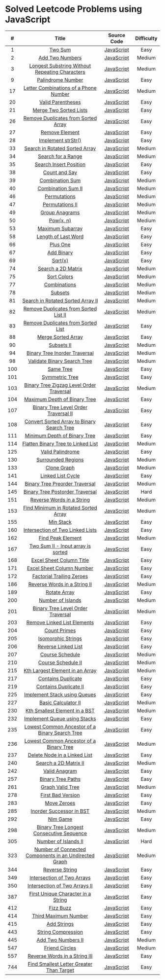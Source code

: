 # Solved Leetcode Problems using JavaScript

| # | Title | Source Code | Difficulty |
|:---:|:---:|:---:|:---:|
|1|[Two Sum](https://leetcode.com/problems/two-sum)|[JavaScript](https://github.com/zw301/coding-challenges/blob/master/leetcode/1.%20Two%20Sum.js)|Easy|
|2|[Add Two Numbers](https://leetcode.com/problems/add-two-numbers)|[JavaScript](https://github.com/zw301/coding-challenges/blob/master/leetcode/2.%20Add%20Two%20Numbers.js)|Medium|
|3|[Longest Substring Without Repeating Characters](https://leetcode.com/problems/longest-substring-without-repeating-characters)|[JavaScript](https://github.com/zw301/coding-challenges/blob/master/leetcode/3.%20Longest%20Substring%20Without%20Repeating%20Characters.js)|Medium|
|9|[Palindrome Number](https://leetcode.com/problems/palindrome-number)|[JavaScript](https://github.com/zw301/coding-challenges/blob/master/leetcode/9.%20Palindrome%20Number.js)|Easy|
|17|[Letter Combinations of a Phone Number](https://leetcode.com/problems/letter-combinations-of-a-phone-number)|[JavaScript](https://github.com/zw301/coding-challenges/blob/master/leetcode/17.%20Letter%20Combinations%20of%20a%20Phone%20Number.js)|Medium|
|20|[Valid Parentheses](https://leetcode.com/problems/valid-parentheses)|[JavaScript](https://github.com/zw301/coding-challenges/blob/master/leetcode/20.%20Valid%20Parentheses.js)|Easy|
|21|[Merge Two Sorted Lists](https://leetcode.com/problems/merge-two-sorted-lists)|[JavaScript](https://github.com/zw301/coding-challenges/blob/master/leetcode/21.%20Merge%20Two%20Sorted%20Lists.js)|Easy|
|26|[Remove Duplicates from Sorted Array](https://github.com/zw301/coding-challenges/blob/master/leetcode/26.%20Remove%20Duplicates%20from%20Sorted%20Array.js)|[JavaScript](https://leetcode.com/problems/remove-duplicates-from-sorted-array)|Easy|
|27|[Remove Element](https://leetcode.com/problems/remove-duplicates-from-sorted-list)|[JavaScript](https://github.com/zw301/coding-challenges/blob/master/leetcode/27.%20Remove%20Element.js)|Easy|
|28|[Implement strStr()](https://leetcode.com/problems/implement-strstr)|[JavaScript](https://github.com/zw301/coding-challenges/blob/master/leetcode/28.%20Implement%20strStr().js)|Easy|
|33|[Search in Rotated Sorted Array](https://leetcode.com/problems/search-in-rotated-sorted-array)|[JavaScript](https://github.com/zw301/coding-challenges/blob/master/leetcode/33.%20Search%20in%20Rotated%20Sorted%20Array.js)|Medium|
|34|[Search for a Range](https://leetcode.com/problems/search-for-a-range)|[JavaScript](https://github.com/zw301/coding-challenges/blob/master/leetcode/34.%20Search%20for%20a%20Range.js)|Medium|
|35|[Search Insert Position](https://leetcode.com/problems/search-insert-position)|[JavaScript](https://github.com/zw301/coding-challenges/blob/master/leetcode/35.%20Search%20Insert%20Position.js)|Easy|
|38|[Count and Say](https://leetcode.com/problems/count-and-say)|[JavaScript](https://github.com/zw301/coding-challenges/blob/master/leetcode/38.%20Count%20and%20Say.js)|Easy|
|39|[Combination Sum](https://leetcode.com/problems/combination-sum)|[JavaScript](https://github.com/zw301/coding-challenges/blob/master/leetcode/39.%20Combination%20Sum.js)|Medium|
|40|[Combination Sum II](https://leetcode.com/problems/combination-sum-ii)|[JavaScript](https://github.com/zw301/coding-challenges/blob/master/leetcode/40.%20Combination%20Sum%20II.js)|Medium|
|46|[Permutations](https://leetcode.com/problems/permutations)|[JavaScript](https://github.com/zw301/coding-challenges/blob/master/leetcode/46.%20Permutations.js)|Medium|
|47|[Permutations II](https://leetcode.com/problems/permutations-ii)|[JavaScript](https://github.com/zw301/coding-challenges/blob/master/leetcode/47.%20Permutations%20II.js)|Medium|
|49|[Group Anagrams](https://leetcode.com/problems/group-anagrams)|[JavaScript](https://github.com/zw301/coding-challenges/blob/master/leetcode/49.%20Group%20Anagrams.js)|Medium|
|50|[Pow(x, n)](https://leetcode.com/problems/powx-n)|[JavaScript](https://github.com/zw301/coding-challenges/blob/master/leetcode/50.%20Pow(x%2C%20n).js)|Medium|
|53|[Maximum Subarray](https://leetcode.com/problems/maximum-subarray)|[JavaScript](https://github.com/zw301/coding-challenges/blob/master/leetcode/53.%20Maximum%20Subarray.js)|Easy|
|58|[Length of Last Word](https://leetcode.com/problems/length-of-last-word)|[JavaScript](https://github.com/zw301/coding-challenges/blob/master/leetcode/58.%20Length%20of%20Last%20Word.js)|Easy|
|66|[Plus One](https://leetcode.com/problems/plus-one)|[JavaScript](https://github.com/zw301/coding-challenges/blob/master/leetcode/66.%20Plus%20One.js)|Easy|
|67|[Add Binary](https://leetcode.com/problems/add-binary)|[JavaScript](https://github.com/zw301/coding-challenges/blob/master/leetcode/67.%20Add%20Binary.js)|Easy|
|69|[Sqrt(x)](https://leetcode.com/problems/sqrtx)|[JavaScript](https://github.com/zw301/coding-challenges/blob/master/leetcode/69.%20Sqrt(x).js)|Easy|
|74|[Search a 2D Matrix](https://leetcode.com/problems/search-a-2d-matrix)|[JavaScript](https://github.com/zw301/coding-challenges/blob/master/leetcode/74.%20Search%20a%202D%20Matrix.js)|Medium|
|75|[Sort Colors](https://leetcode.com/problems/sort-colors)|[JavaScript](https://github.com/zw301/coding-challenges/blob/master/leetcode/75.%20Sort%20Colors.js)|Medium|
|77|[Combinations](https://leetcode.com/problems/combinations)|[JavaScript](https://github.com/zw301/coding-challenges/blob/master/leetcode/77.%20Combinations.js)|Medium|
|78|[Subsets](https://leetcode.com/problems/subsets)|[JavaScript](https://github.com/zw301/coding-challenges/blob/master/leetcode/78.%20Subsets.js)|Medium|
|81|[Search in Rotated Sorted Array II](https://leetcode.com/problems/search-in-rotated-sorted-array-ii)|[JavaScript](https://github.com/zw301/coding-challenges/blob/master/leetcode/81.%20Search%20in%20Rotated%20Sorted%20Array%20II.js)|Medium|
|82|[Remove Duplicates from Sorted List II](https://leetcode.com/problems/remove-duplicates-from-sorted-list-ii)|[JavaScript](https://github.com/zw301/coding-challenges/blob/master/leetcode/82.%20Remove%20Duplicates%20from%20Sorted%20List%20II.jsgi)|Medium|
|83|[Remove Duplicates from Sorted List](https://leetcode.com/problems/remove-duplicates-from-sorted-list)|[JavaScript](https://github.com/zw301/coding-challenges/blob/master/leetcode/83.%20Remove%20Duplicates%20from%20Sorted%20List.js)|Easy|
|88|[Merge Sorted Array](https://leetcode.com/problems/merge-sorted-array)|[JavaScript](https://github.com/zw301/coding-challenges/blob/master/leetcode/88.%20Merge%20Sorted%20Array.js)|Easy|
|90|[Subsets II](https://leetcode.com/problems/subsets-ii)|[JavaScript](https://github.com/zw301/coding-challenges/blob/master/leetcode/90.%20Subsets%20II.js)|Medium|
|94|[Binary Tree Inorder Traversal](https://leetcode.com/problems/binary-tree-inorder-traversal)|[JavaScript](https://github.com/zw301/coding-challenges/blob/master/leetcode/94.%20Binary%20Tree%20Inorder%20Traversal.js)|Medium|
|98|[Validate Binary Search Tree](https://leetcode.com/problems/validate-binary-search-tree)|[JavaScript](https://github.com/zw301/coding-challenges/blob/master/leetcode/98.%20Validate%20Binary%20Search%20Tree.js)|Medium|
|100|[Same Tree](https://leetcode.com/problems/same-tree)|[JavaScript](https://github.com/zw301/coding-challenges/blob/master/leetcode/100.%20Same%20Tree.js)|Easy|
|101|[Symmetric Tree](https://leetcode.com/problems/symmetric-tree)|[JavaScript](https://github.com/zw301/coding-challenges/blob/master/leetcode/101.%20Symmetric%20Tree.js)|Easy|
|103|[Binary Tree Zigzag Level Order Traversal](https://leetcode.com/problems/binary-tree-zigzag-level-order-traversal)|[JavaScript](https://github.com/zw301/coding-challenges/blob/master/leetcode/103.%20Binary%20Tree%20Zigzag%20Level%20Order%20Traversal.js)|Medium|
|104|[Maximum Depth of Binary Tree](https://leetcode.com/problems/maximum-depth-of-binary-tree)|[JavaScript](https://github.com/zw301/coding-challenges/blob/master/leetcode/104.%20Maximum%20Depth%20of%20Binary%20Tree.js)|Easy|
|107|[Binary Tree Level Order Traversal II](https://leetcode.com/problems/binary-tree-level-order-traversal-ii)|[JavaScript](https://github.com/zw301/coding-challenges/blob/master/leetcode/107.%20Binary%20Tree%20Level%20Order%20Traversal%20II.js)|Easy|
|108|[Convert Sorted Array to Binary Search Tree](https://leetcode.com/problems/convert-sorted-array-to-binary-search-tree)|[JavaScript](https://github.com/zw301/coding-challenges/blob/master/leetcode/108.%20Convert%20Sorted%20Array%20to%20Binary%20Search%20Tree.js)|Easy|
|111|[Minimum Depth of Binary Tree](https://leetcode.com/problems/minimum-depth-of-binary-tree)|[JavaScript](https://github.com/zw301/coding-challenges/blob/master/leetcode/111.%20Minimum%20Depth%20of%20Binary%20Tree.js)|Easy|
|114|[Flatten Binary Tree to Linked List](https://leetcode.com/problems/flatten-binary-tree-to-linked-list)|[JavaScript](https://github.com/zw301/coding-challenges/blob/master/leetcode/114.%20Flatten%20Binary%20Tree%20to%20Linked%20List.js)|Medium|
|125|[Valid Palindrome](https://leetcode.com/problems/valid-palindrome)|[JavaScript](https://github.com/zw301/coding-challenges/blob/master/leetcode/125.%20Valid%20Palindrome.js)|Easy|
|130|[Surrounded Regions](https://leetcode.com/problems/surrounded-regions)|[JavaScript](https://github.com/zw301/coding-challenges/blob/master/leetcode/130.%20Surrounded%20Regions.js)|Medium|
|133|[Clone Graph](https://leetcode.com/problems/clone-graph)|[JavaScript](https://github.com/zw301/coding-challenges/blob/master/leetcode/133.%20Clone%20Graph.js)|Medium|
|141|[Linked List Cycle](https://leetcode.com/problems/linked-list-cycle)|[JavaScript](https://github.com/zw301/coding-challenges/blob/master/leetcode/141.%20Linked%20List%20Cycle.js)|Easy|
|144|[Binary Tree Preorder Traversal](https://leetcode.com/problems/binary-tree-preorder-traversal)|[JavaScript](https://github.com/zw301/coding-challenges/blob/master/leetcode/144.%20Binary%20Tree%20Preorder%20Traversal.js)|Medium|
|145|[Binary Tree Postorder Traversal](https://leetcode.com/problems/binary-tree-postorder-traversal)|[JavaScript](https://github.com/zw301/coding-challenges/blob/master/leetcode/145.%20Binary%20Tree%20Postorder%20Traversal.js)|Hard|
|151|[Reverse Words in a String](https://leetcode.com/problems/reverse-words-in-a-string)|[JavaScript](https://github.com/zw301/coding-challenges/blob/master/leetcode/151.%20Reverse%20Words%20in%20a%20String.js)|Medium|
|153|[Find Minimum in Rotated Sorted Array](https://leetcode.com/problems/find-minimum-in-rotated-sorted-array)|[JavaScript](https://github.com/zw301/coding-challenges/blob/master/leetcode/153.%20Find%20Minimum%20in%20Rotated%20Sorted%20Array.js)|Medium|
|155|[Min Stack](https://leetcode.com/problems/min-stack)|[JavaScript](https://github.com/zw301/coding-challenges/blob/master/leetcode/155.%20Min%20Stack.js)|Easy|
|160|[Intersection of Two Linked Lists](https://leetcode.com/problems/intersection-of-two-linked-lists)|[JavaScript](https://github.com/zw301/coding-challenges/blob/master/leetcode/160.%20Intersection%20of%20Two%20Linked%20Lists.js)|Easy|
|162|[Find Peak Element](https://leetcode.com/problems/find-peak-element)|[JavaScript](https://github.com/zw301/coding-challenges/blob/master/leetcode/162.%20Find%20Peak%20Element.js)|Medium|
|167|[Two Sum II - Input array is sorted](https://leetcode.com/problems/two-sum-ii-input-array-is-sorted)|[JavaScript](https://github.com/zw301/coding-challenges/blob/master/leetcode/167.%20Two%20Sum%20II%20-%20Input%20array%20is%20sorted.js)|Easy|
|168|[Excel Sheet Column Title](https://leetcode.com/problems/excel-sheet-column-title/)|[JavaScript](https://github.com/zw301/coding-challenges/blob/master/leetcode/168.%20Excel%20Sheet%20Column%20Title.js)|Easy|
|171|[Excel Sheet Column Number](https://leetcode.com/problems/excel-sheet-column-number)|[JavaScript](https://github.com/zw301/coding-challenges/blob/master/leetcode/171.%20Excel%20Sheet%20Column%20Number.js)|Easy|
|172|[Factorial Trailing Zeroes](https://leetcode.com/problems/factorial-trailing-zeroes)|[JavaScript](https://github.com/zw301/coding-challenges/blob/master/leetcode/172.%20Factorial%20Trailing%20Zeroes.js)|Easy|
|186|[Reverse Words in a String II](https://leetcode.com/problems/reverse-words-in-a-string-ii)|[JavaScript](https://github.com/zw301/coding-challenges/blob/master/leetcode/186.%20Reverse%20Words%20in%20a%20String%20II.js)|Medium|
|189|[Rotate Array](https://leetcode.com/problems/rotate-array)|[JavaScript](https://github.com/zw301/coding-challenges/blob/master/leetcode/189.%20Rotate%20Array.js)|Easy|
|200|[Number of Islands](https://leetcode.com/problems/number-of-islands)|[JavaScript](https://github.com/zw301/coding-challenges/blob/master/leetcode/200.%20Number%20of%20Islands.js)|Medium|
|201|[Binary Tree Level Order Traversal](https://leetcode.com/problems/binary-tree-level-order-traversal)|[JavaScript](https://github.com/zw301/coding-challenges/blob/master/leetcode/102.%20Binary%20Tree%20Level%20Order%20Traversal.js)|Medium|
|203|[Remove Linked List Elements](https://leetcode.com/problems/remove-linked-list-elements)|[JavaScript](https://github.com/zw301/coding-challenges/blob/master/leetcode/203.%20Remove%20Linked%20List%20Elements.js)|Easy|
|204|[Count Primes](https://leetcode.com/problems/count-primes)|[JavaScript](https://github.com/zw301/coding-challenges/blob/master/leetcode/204.%20Count%20Primes.js)|Easy|
|205|[Isomorphic Strings](https://leetcode.com/problems/isomorphic-strings)|[JavaScript](https://github.com/zw301/coding-challenges/blob/master/leetcode/205.%20Isomorphic%20Strings.js)|Easy|
|206|[Reverse Linked List](https://leetcode.com/problems/reverse-linked-list)|[JavaScript](https://github.com/zw301/coding-challenges/blob/master/leetcode/206.%20Reverse%20Linked%20List.js)|Easy|
|207|[Course Schedule](https://leetcode.com/problems/course-schedule)|[JavaScript](https://github.com/zw301/coding-challenges/blob/master/leetcode/207.%20Course%20Schedule.js)|Medium|
|210|[Course Schedule II](https://leetcode.com/problems/course-schedule-ii)|[JavaScript](https://github.com/zw301/coding-challenges/blob/master/leetcode/210.%20Course%20Schedule%20II.js)|Medium|
|215|[Kth Largest Element in an Array](https://leetcode.com/problems/kth-largest-element-in-an-array)|[JavaScript](https://github.com/zw301/coding-challenges/blob/master/leetcode/215.%20Kth%20Largest%20Element%20in%20an%20Array.js)|Medium|
|217|[Contains Duplicate](https://leetcode.com/problems/contains-duplicate)|[JavaScript](https://github.com/zw301/coding-challenges/blob/master/leetcode/217.%20Contains%20Duplicate.js)|Easy|
|219|[Contains Duplicate II](https://leetcode.com/problems/contains-duplicate-ii)|[JavaScript](https://github.com/zw301/coding-challenges/blob/master/leetcode/219.%20Contains%20Duplicate%20II.js)|Easy|
|225|[Implement Stack using Queues](https://leetcode.com/problems/implement-stack-using-queues)|[JavaScript](https://github.com/zw301/coding-challenges/blob/master/leetcode/225.%20Implement%20Stack%20using%20Queues.js)|Easy|
|227|[Basic Calculator II](https://leetcode.com/problems/basic-calculator-ii)|[JavaScript](https://github.com/zw301/coding-challenges/blob/master/leetcode/227.%20Basic%20Calculator%20II.js)|Medium|
|230|[Kth Smallest Element in a BST](https://leetcode.com/problems/kth-smallest-element-in-a-bst)|[JavaScript](https://github.com/zw301/coding-challenges/blob/master/leetcode/230.%20Kth%20Smallest%20Element%20in%20a%20BST.js)|Medium|
|232|[Implement Queue using Stacks](https://leetcode.com/problems/implement-queue-using-stacks)|[JavaScript](https://github.com/zw301/coding-challenges/blob/master/leetcode/232.%20Implement%20Queue%20using%20Stacks.js)|Easy|
|235|[Lowest Common Ancestor of a Binary Search Tree](https://leetcode.com/problems/lowest-common-ancestor-of-a-binary-search-tree)|[JavaScript](https://github.com/zw301/coding-challenges/blob/master/leetcode/235.%20Lowest%20Common%20Ancestor%20of%20a%20Binary%20Search%20Tree.js)|Easy|
|236|[Lowest Common Ancestor of a Binary Tree](https://leetcode.com/problems/lowest-common-ancestor-of-a-binary-tree)|[JavaScript](https://github.com/zw301/coding-challenges/blob/master/leetcode/236.%20Lowest%20Common%20Ancestor%20of%20a%20Binary%20Tree.js)|Medium|
|237|[Delete Node in a Linked List](https://leetcode.com/problems/delete-node-in-a-linked-list)|[JavaScript](https://github.com/zw301/coding-challenges/blob/master/leetcode/237.%20Delete%20Node%20in%20a%20Linked%20List.js)|Easy|
|240|[Search a 2D Matrix II](https://leetcode.com/problems/search-a-2d-matrix-ii)|[JavaScript](https://github.com/zw301/coding-challenges/blob/master/leetcode/240.%20Search%20a%202D%20Matrix%20II.js)|Medium|
|242|[Valid Anagram](https://leetcode.com/problems/valid-anagram)|[JavaScript](https://github.com/zw301/coding-challenges/blob/master/leetcode/242.%20Valid%20Anagram.js)|Easy|
|257|[Binary Tree Paths](https://leetcode.com/problems/binary-tree-paths)|[JavaScript](https://github.com/zw301/coding-challenges/blob/master/leetcode/257.%20Binary%20Tree%20Paths.js)|Easy|
|261|[Graph Valid Tree](https://leetcode.com/problems/graph-valid-tree)|[JavaScript](https://github.com/zw301/coding-challenges/blob/master/leetcode/261.%20Graph%20Valid%20Tree.js)|Medium|
|278|[First Bad Version](https://leetcode.com/problems/first-bad-version)|[JavaScript](https://github.com/zw301/coding-challenges/blob/master/leetcode/278.%20First%20Bad%20Version.js)|Easy|
|283|[Move Zeroes](https://leetcode.com/problems/move-zeroes)|[JavaScript](https://github.com/zw301/coding-challenges/blob/master/leetcode/283.%20Move%20Zeroes.js)|Easy|
|285|[Inorder Successor in BST](https://leetcode.com/problems/inorder-successor-in-bst)|[JavaScript](https://github.com/zw301/coding-challenges/blob/master/leetcode/285.%20Inorder%20Successor%20in%20BST.js)|Medium|
|292|[Nim Game](https://leetcode.com/problems/nim-game)|[JavaScript](https://github.com/zw301/coding-challenges/blob/master/leetcode/292.%20Nim%20Game.js)|Easy|
|298|[Binary Tree Longest Consecutive Sequence](https://leetcode.com/problems/binary-tree-longest-consecutive-sequence)|[JavaScript](https://github.com/zw301/coding-challenges/blob/master/leetcode/298.%20Binary%20Tree%20Longest%20Consecutive%20Sequence.js)|Medium|
|305|[Number of Islands II](https://leetcode.com/problems/number-of-islands-ii)|[JavaScript](https://github.com/zw301/coding-challenges/blob/master/leetcode/305.%20Number%20of%20Islands%20II.js)|Hard|
|323|[Number of Connected Components in an Undirected Graph](https://leetcode.com/problems/number-of-connected-components-in-an-undirected-graph)|[JavaScript](https://github.com/zw301/coding-challenges/blob/master/leetcode/323.%20Number%20of%20Connected%20Components%20in%20an%20Undirected%20Graph.js)|Medium|
|344|[Reverse String](https://leetcode.com/problems/reverse-string)|[JavaScript](https://github.com/zw301/coding-challenges/blob/master/leetcode/344.%20Reverse%20String.js)|Easy|
|349|[Intersection of Two Arrays](https://leetcode.com/problems/intersection-of-two-arrays)|[JavaScript](https://github.com/zw301/coding-challenges/blob/master/leetcode/349.%20Intersection%20of%20Two%20Arrays.js)|Easy|
|350|[Intersection of Two Arrays II](https://leetcode.com/problems/intersection-of-two-arrays-ii)|[JavaScript](https://github.com/zw301/coding-challenges/blob/master/leetcode/350.%20Intersection%20of%20Two%20Arrays%20II.js)|Easy|
|387|[First Unique Character in a String](https://leetcode.com/problems/first-unique-character-in-a-string)|[JavaScript](https://github.com/zw301/coding-challenges/blob/master/leetcode/387.%20First%20Unique%20Character%20in%20a%20String.js)|Easy|
|412|[Fizz Buzz](https://leetcode.com/problems/fizz-buzz)|[JavaScript](https://github.com/zw301/coding-challenges/blob/master/leetcode/412.%20Fizz%20Buzz.js)|Easy|
|414|[Third Maximum Number](https://leetcode.com/problems/third-maximum-number)|[JavaScript](https://github.com/zw301/coding-challenges/blob/master/leetcode/414.%20Third%20Maximum%20Number.js)|Easy|
|415|[Add Strings](https://leetcode.com/problems/add-strings)|[JavaScript](https://github.com/zw301/coding-challenges/blob/master/leetcode/415.%20Add%20Strings.js)|Easy|
|443|[String Compression](https://leetcode.com/problems/string-compression)|[JavaScript](https://github.com/zw301/coding-challenges/blob/master/leetcode/443.%20String%20Compression.js)|Easy|
|445|[Add Two Numbers II](https://leetcode.com/problems/add-two-numbers-ii)|[JavaScript](https://github.com/zw301/coding-challenges/blob/master/leetcode/445.%20Add%20Two%20Numbers%20II.js)|Medium|
|547|[Friend Circles](https://leetcode.com/problems/friend-circles)|[JavaScript](https://github.com/zw301/coding-challenges/blob/master/leetcode/547.%20Friend%20Circles.js)|Medium|
|557|[Reverse Words in a String III](https://leetcode.com/problems/reverse-words-in-a-string-iii)|[JavaScript](https://github.com/zw301/coding-challenges/blob/master/leetcode/557.%20Reverse%20Words%20in%20a%20String%20III.js)|Easy|
|744|[Find Smallest Letter Greater Than Target](https://leetcode.com/problems/find-smallest-letter-greater-than-target)|[JavaScript](https://github.com/zw301/coding-challenges/blob/master/leetcode/744.%20Find%20Smallest%20Letter%20Greater%20Than%20Target.js)|Easy|
